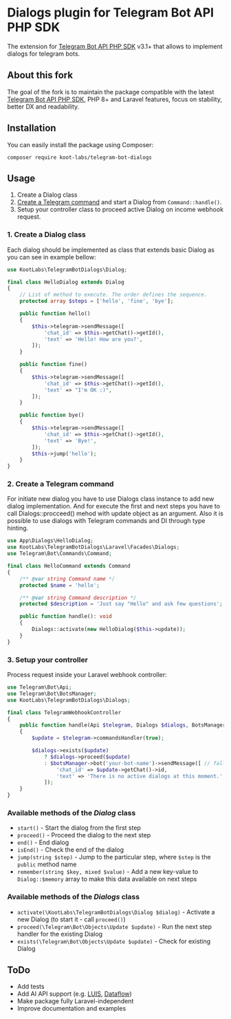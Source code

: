 # Dialogs plugin for Telegram Bot API PHP SDK

The extension for [Telegram Bot API PHP SDK](https://github.com/irazasyed/telegram-bot-sdk) v3.1+ that allows to implement dialogs for telegram bots.


## About this fork

The goal of the fork is to maintain the package compatible with the latest [Telegram Bot API PHP SDK](https://github.com/irazasyed/telegram-bot-sdk),
PHP 8+ and Laravel features, focus on stability, better DX and readability.


## Installation

You can easily install the package using Composer:

```shell
composer require koot-labs/telegram-bot-dialogs
```


## Usage

1. Create a Dialog class
2. [Create a Telegram command](https://telegram-bot-sdk.readme.io/docs/commands-system) and start a Dialog from `Command::handle()`.
3. Setup your controller class to proceed active Dialog on income webhook request.


### 1. Create a Dialog class

Each dialog should be implemented as class that extends basic Dialog as you can see in example bellow:

```php
use KootLabs\TelegramBotDialogs\Dialog;

final class HelloDialog extends Dialog
{
    // List of method to execute. The order defines the sequence.
    protected array $steps = ['hello', 'fine', 'bye'];

    public function hello()
    {
        $this->telegram->sendMessage([
            'chat_id' => $this->getChat()->getId(),
            'text' => 'Hello! How are you?',
        ]);
    }

    public function fine()
    {
        $this->telegram->sendMessage([
            'chat_id' => $this->getChat()->getId(),
            'text' => "I'm OK :)",
        ]);
    }

    public function bye()
    {
        $this->telegram->sendMessage([
            'chat_id' => $this->getChat()->getId(),
            'text' => 'Bye!',
        ]);
        $this->jump('hello');
    }
}
```


### 2. Create a Telegram command

For initiate new dialog you have to use Dialogs class instance to add new dialog implementation. And for execute the first and next steps you have to call Dialogs::procceed() mehod with update object as an argument. Also it is possible to use dialogs with Telegram commands and DI through type hinting.

```php
use App\Dialogs\HelloDialog;
use KootLabs\TelegramBotDialogs\Laravel\Facades\Dialogs;
use Telegram\Bot\Commands\Command;

final class HelloCommand extends Command
{
    /** @var string Command name */
    protected $name = 'hello';

    /** @var string Command description */
    protected $description = 'Just say "Hello" and ask few questions';

    public function handle(): void
    {
        Dialogs::activate(new HelloDialog($this->update));
    }
}
```


### 3. Setup your controller

Process request inside your Laravel webhook controller:

```php
use Telegram\Bot\Api;
use Telegram\Bot\BotsManager;
use KootLabs\TelegramBotDialogs\Dialogs;

final class TelegramWebhookController
{
    public function handle(Api $telegram, Dialogs $dialogs, BotsManager $botsManager): void
    {
        $update = $telegram->commandsHandler(true);

        $dialogs->exists($update)
            ? $dialogs->proceed($update)
            : $botsManager->bot('your-bot-name')->sendMessage([ // fallback message
                'chat_id' => $update->getChat()->id,
                'text' => 'There is no active dialogs at this moment.',
            ]);
    }
}
```

### Available methods of the _Dialog_ class

- `start()` - Start the dialog from the first step
- `proceed()` - Proceed the dialog to the next step
- `end()` - End dialog
- `isEnd()` - Check the end of the dialog
- `jump(string $step)` - Jump to the particular step, where `$step` is the `public` method name
- `remember(string $key, mixed $value)` - Add a new key-value to `Dialog::$memory` array to make this data available on next steps


### Available methods of the _Dialogs_ class

- `activate(\KootLabs\TelegramBotDialogs\Dialog $dialog)` - Activate a new Dialog (to start it - call `proceed()`)
- `proceed(\Telegram\Bot\Objects\Update $update)` - Run the next step handler for the existing Dialog
- `exists(\Telegram\Bot\Objects\Update $update)` - Check for existing Dialog


## ToDo

- Add tests
- Add AI API support (e.g. [LUIS](https://www.luis.ai/), [Dataflow](https://cloud.google.com/dataflow))
- Make package fully Laravel-independent
- Improve documentation and examples
